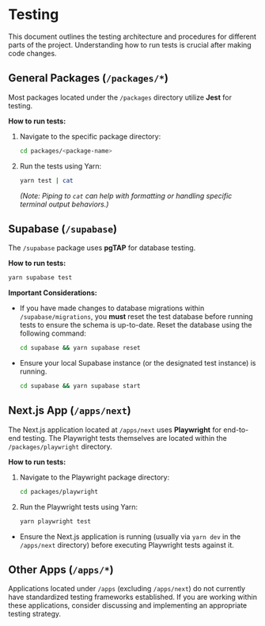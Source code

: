 # Testing

This document outlines the testing architecture and procedures for different parts of the project. Understanding how to run tests is crucial after making code changes.

## General Packages (`/packages/*`)

Most packages located under the `/packages` directory utilize **Jest** for testing.

**How to run tests:**

1.  Navigate to the specific package directory:
    ```bash
    cd packages/<package-name>
    ```
2.  Run the tests using Yarn:
    ```bash
    yarn test | cat
    ```
    *(Note: Piping to `cat` can help with formatting or handling specific terminal output behaviors.)*

## Supabase (`/supabase`)

The `/supabase` package uses **pgTAP** for database testing.

**How to run tests:**

```bash
yarn supabase test
```

**Important Considerations:**

*   If you have made changes to database migrations within `/supabase/migrations`, you **must** reset the test database before running tests to ensure the schema is up-to-date. Reset the database using the following command:
    ```bash
    cd supabase && yarn supabase reset
    ```
*   Ensure your local Supabase instance (or the designated test instance) is running.
    ```bash
    cd supabase && yarn supabase start
    ```

## Next.js App (`/apps/next`)

The Next.js application located at `/apps/next` uses **Playwright** for end-to-end testing. The Playwright tests themselves are located within the `/packages/playwright` directory.

**How to run tests:**

1.  Navigate to the Playwright package directory:
    ```bash
    cd packages/playwright
    ```
2.  Run the Playwright tests using Yarn:
    ```bash
    yarn playwright test
    ```
*   Ensure the Next.js application is running (usually via `yarn dev` in the `/apps/next` directory) before executing Playwright tests against it.

## Other Apps (`/apps/*`)

Applications located under `/apps` (excluding `/apps/next`) do not currently have standardized testing frameworks established. If you are working within these applications, consider discussing and implementing an appropriate testing strategy.
